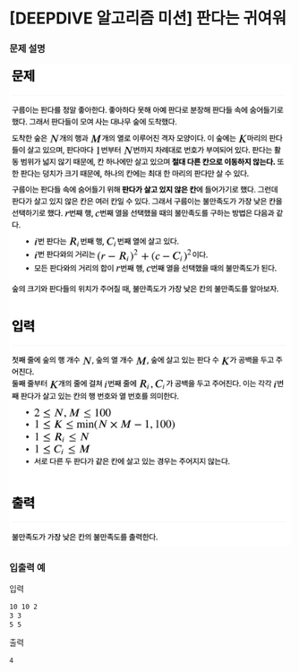 # [DEEPDIVE 알고리즘 미션] 판다는 귀여워

### 문제 설명

![문제설명](../img/판다는귀여워.png)

### 입출력 예

입력

```
10 10 2
3 3
5 5
```

출력

```
4
```

